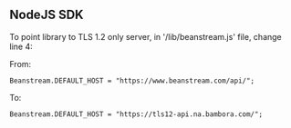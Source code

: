 ##  NodeJS SDK

To point library to TLS 1.2 only server, in '/lib/beanstream.js' file, change line 4:

From:

```
Beanstream.DEFAULT_HOST = "https://www.beanstream.com/api/";
```

To:

```
Beanstream.DEFAULT_HOST = "https://tls12-api.na.bambora.com/";
```
